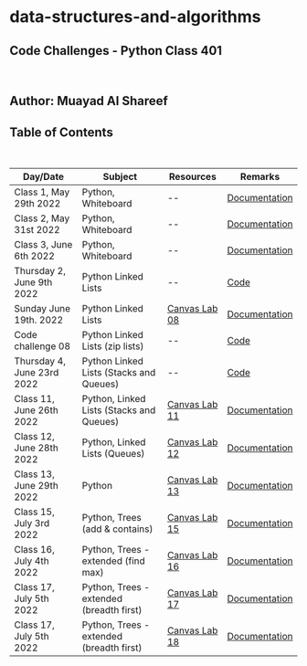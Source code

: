 # data-structures-and-algorithms

## **Code Challenges - Python Class 401**

</br>

## **Author: Muayad Al Shareef**

## Table of Contents

</br>

| Day/Date                   | Subject                                  | Resources                                                                            | Remarks                                                                      |
|----------------------------|------------------------------------------|--------------------------------------------------------------------------------------|------------------------------------------------------------------------------|
| Class 1, May 29th 2022     | Python, Whiteboard                       | --                                                                                   | [Documentation](./Documentation/reverse_array/reverse_array.md)              |
| Class 2, May 31st 2022     | Python, Whiteboard                       | --                                                                                   | [Documentation](./Documentation/array_insert_shift/array_insert_shift.md)    |
| Class 3, June 6th 2022     | Python, Whiteboard                       | --                                                                                   | [Documentation](./Documentation/array_binary_search/README.md)               |
| Thursday 2, June 9th 2022  | Python Linked Lists                      | --                                                                                   | [Code](data_structures_py/linked_list/README.md)                             |
| Sunday June 19th. 2022     | Python Linked Lists                      | [Canvas Lab 08](https://canvas.instructure.com/courses/4839248/assignments/30188570) | [Documentation](Documentation/linked_list_zip/linked_list_zip.md)            |
| Code challenge 08          | Python Linked Lists (zip lists)          | --                                                                                   | [Code](./Documentation/linked_list_zip.md)                                   |
| Thursday 4, June 23rd 2022 | Python Linked Lists (Stacks and Queues)  | --                                                                                   | [Code](./Documentation/stack_and_queue/stack_and_queue.md)                   |
| Class 11, June 26th 2022   | Python, Linked Lists (Stacks and Queues) | [Canvas Lab 11](https://canvas.instructure.com/courses/4839248/assignments/30188573) | [Documentation](./Documentation/stack_queue_pseudo/README.md)                |
| Class 12, June 28th 2022   | Python, Linked Lists (Queues)            | [Canvas Lab 12](https://canvas.instructure.com/courses/4839248/assignments/30188574) | [Documentation](./Documentation/stack_queue_animal_shelter/README.md)        |
| Class 13, June 29th 2022   | Python                                   | [Canvas Lab 13](https://canvas.instructure.com/courses/4839248/assignments/30188575) | [Documentation](./Documentation/stack_queue_brackets/stack_queue_brackets.md) |
| Class 15, July 3rd 2022    | Python, Trees (add & contains)           | [Canvas Lab 15](https://canvas.instructure.com/courses/4839248/assignments/30188577) | [Documentation](./Documentation/trees/README.md)                             |
| Class 16, July 4th 2022    | Python, Trees - extended (find max)      | [Canvas Lab 16](https://canvas.instructure.com/courses/4839248/assignments/30188578) | [Documentation](./Documentation/trees/README.md)                             |
| Class 17, July 5th 2022    | Python, Trees - extended (breadth first) | [Canvas Lab 17](https://canvas.instructure.com/courses/4839248/assignments/30188579) | [Documentation](./Documentation/trees_breadth_first/README.md)               |
| Class 17, July 5th 2022    | Python, Trees - extended (breadth first) | [Canvas Lab 18](https://canvas.instructure.com/courses/4839248/assignments/30188580) | [Documentation](./Documentation/tree_fizz_buzz/README.md)                    |
